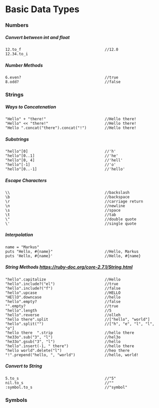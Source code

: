 # Basic Data Types
### Numbers
##### Convert between int and float
    12.to_f                                     //12.0
    12.34.to_i
##### Number Methods
    6.even?                                     //true
    8.odd?                                      //false
### Strings
##### Ways to Concatenation
    "Hello" + "there!"                          //Hello there!
    "Hello" << "there!"                         //Hello there!
    "Hello ".concat("there").concat("!")        //Hello there!
##### Substrings
    "hello"[0]                                  //'h'
    "hello"[0..1]                               //'he'
    "hello"[0, 4]                               //'hell'
    "hello"[-1]                                 //'o'
    "hello"[0..-1]                              //'hello'
##### Escape Characters
    \\                                          //backslash
    \b                                          //backspace
    \r                                          //carriage return
    \n                                          //newline
    \s                                          //space
    \t                                          //tab
    \"                                          //double quote
    \'                                          //single quote
##### Interpolation
    name = "Markus"
    puts "Hello, #{name}"                       //Hello, Markus
    puts 'Hello, #{name}'                       //Hello, #{name}
##### String Methods    https://ruby-doc.org/core-2.7.1/String.html
    "hello".capitalize                          //Hello
    "hello".include?("el")                      //true
    "hello".include?("f")                       //false
    "hello".upcase                              //HELLO
    "HEllO".downcase                            //hello
    "hello".empty?                              //false
    "".empty?                                   //true
    "hello".length                              //5
    "hello".reverse                             //olleh
    "hello there".split                         //["hello", "world"]
    "hello".split("")                           //["h", "e", "l", "l", "o"]
    "hello there  ".strip                       //hello there
    "he33o".sub("3", "l")                       //hel3o
    "he33o".gsub("3", "l")                      //hello
    "hello".insert(-1, " there")                //hello there
    "hello world".delete("l")                   //heo there
    "!".prepend("hello, ", "world")             //hello, world!
##### Convert to String
    5.to_s                                      //"5"
    nil.to_s                                    //""
    :symbol.to_s                                //"symbol"
### Symbols
#####
    
    
    
    
    
    
    
    
    
    
    
    
    
    
    
    
    
    
    
    
    
    
    
    
    
    
    
    
